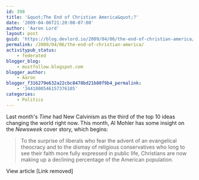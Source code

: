 ```yaml
---
id: 398
title: '&quot;The End of Christian America&quot;?'
date: '2009-04-06T21:20:00-07:00'
author: 'Aaron Lord'
layout: post
guid: 'https://blog.devlord.io/2009/04/06/the-end-of-christian-america/'
permalink: /2009/04/06/the-end-of-christian-america/
activitypub_status:
    - federated
blogger_blog:
    - mustfollow.blogspot.com
blogger_author:
    - Aaron
blogger_f316279e632a22cbc8478bd21b80f9b4_permalink:
    - '3441800546157376105'
categories:
    - Politics
---
```


Last month's <i>Time</i> had New Calvinism as the third of the top 10 ideas changing the world right now.  This month, Al Mohler has some insight on the <i>Newsweek</i> cover story, which begins:

> To the surprise of liberals who fear the advent of an evangelical theocracy and to the dismay of religious conservatives who long to see their faith more fully expressed in public life, Christians are now making up a declining percentage of the American population.

View article \[Link removed\]